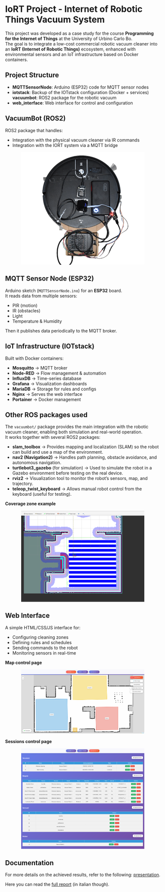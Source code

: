 # IoRT Project - Internet of Robotic Things Vacuum System

This project was developed as a case study for the course **Programming for the Internet of Things** at the University of Urbino Carlo Bo.  
The goal is to integrate a low-cost commercial robotic vacuum cleaner into an **IoRT (Internet of Robotic Things)** ecosystem, enhanced with environmental sensors and an IoT infrastructure based on Docker containers.


## Project Structure
- **MQTTSensorNode**: Arduino (ESP32) code for MQTT sensor nodes
- **iotstack**: Backup of the IOTstack configuration (Docker + services)
**vacuumbot**: ROS2 package for the robotic vacuum
- **web_interface**: Web interface for control and configuration


## VacuumBot (ROS2)

ROS2 package that handles:
- Integration with the physical vacuum cleaner via IR commands  
- Integration with the IORT system via a MQTT bridge


<p align="center">
  <img src="imgs/robot_top2.png" alt="VacuumBot ROS2" width="400"/>
</p>


## MQTT Sensor Node (ESP32)

Arduino sketch (`MQTTSensorNode.ino`) for an **ESP32** board.  
It reads data from multiple sensors:
- PIR (motion)  
- IR (obstacles)  
- Light  
- Temperature & Humidity  

Then it publishes data periodically to the MQTT broker.

## IoT Infrastructure (IOTstack)
Built with Docker containers:
- **Mosquitto** → MQTT broker  
- **Node-RED** → Flow management & automation  
- **InfluxDB** → Time-series database  
- **Grafana** → Visualization dashboards  
- **MariaDB** → Storage for rules and configs  
- **Nginx** → Serves the web interface  
- **Portainer** → Docker management  

## Other ROS packages used
The `vacuumbot/` package provides the main integration with the robotic vacuum cleaner, enabling both simulation and real-world operation.  
It works together with several ROS2 packages:

- **slam_toolbox** → Provides mapping and localization (SLAM) so the robot can build and use a map of the environment.  
- **nav2 (Navigation2)** → Handles path planning, obstacle avoidance, and autonomous navigation.  
- **turtlebot3_gazebo** (for simulation) → Used to simulate the robot in a Gazebo environment before testing on the real device.  
- **rviz2** → Visualization tool to monitor the robot’s sensors, map, and trajectory.  
- **teleop_twist_keyboard** → Allows manual robot control from the keyboard (useful for testing).  

**Coverage zone example**

<p align="center">
  <img src="imgs/coverage_path_example.png" alt="ROS2 Packages Overview" width="400"/>
</p>

## Web Interface

A simple HTML/CSS/JS interface for:
- Configuring cleaning zones  
- Defining rules and schedules  
- Sending commands to the robot  
- Monitoring sensors in real-time  

**Map control page**
<p align="center">
  <img src="imgs/web_interface_map.png" alt="Web Interface" width="400"/>
</p>

**Sessions control page**
<p align="center">
  <img src="imgs/test_page_screen.png" alt="Web Interface" width="400"/>
</p>

## Documentation
For more details on the achieved results, refer to the following: <a href="/presentation.pdf" target="_blank">presentation</a>.

Here you can read the <a href="report/report.pdf" target="_blank">full report</a> (in italian though). 

